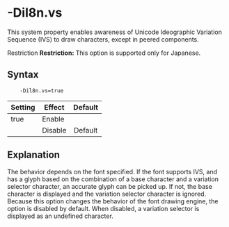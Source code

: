 <!--
* Copyright (c) 2017, 2018 IBM Corp. and others
*
* This program and the accompanying materials are made
* available under the terms of the Eclipse Public License 2.0
* which accompanies this distribution and is available at
* https://www.eclipse.org/legal/epl-2.0/ or the Apache
* License, Version 2.0 which accompanies this distribution and
* is available at https://www.apache.org/licenses/LICENSE-2.0.
*
* This Source Code may also be made available under the
* following Secondary Licenses when the conditions for such
* availability set forth in the Eclipse Public License, v. 2.0
* are satisfied: GNU General Public License, version 2 with
* the GNU Classpath Exception [1] and GNU General Public
* License, version 2 with the OpenJDK Assembly Exception [2].
*
* [1] https://www.gnu.org/software/classpath/license.html
* [2] http://openjdk.java.net/legal/assembly-exception.html
*
* SPDX-License-Identifier: EPL-2.0 OR Apache-2.0 OR GPL-2.0 WITH
* Classpath-exception-2.0 OR LicenseRef-GPL-2.0 WITH Assembly-exception
-->

# -Dil8n.vs

<!-- Not yet supported by OpenJ9 -->

This system property enables awareness of Unicode Ideographic Variation Sequence (IVS) to draw characters, except in peered components.

<i class="fa fa-exclamation-triangle" aria-hidden="true"></i><span class="sr-only">Restriction</span> **Restriction:** This option is supported only for Japanese.

## Syntax

        -Dil8n.vs=true

| Setting      | Effect  |  Default                                                                           |
|--------------|---------|:----------------------------------------------------------------------------------:|
| true         | Enable  |                                                                                    |
|              | Disable | <i class="fa fa-check" aria-hidden="true"></i><span class="sr-only">Default</span> |


## Explanation

The behavior depends on the font specified. If the font supports IVS, and has a glyph based on the combination of a base character and a variation selector character, an accurate glyph can be picked up. If not, the base character is displayed and the variation selector character is ignored. Because this option changes the behavior of the font drawing engine, the option is disabled by default. When disabled, a variation selector is displayed as an undefined character.



<!-- ==== END OF TOPIC ==== dil8nvs.md ==== -->
